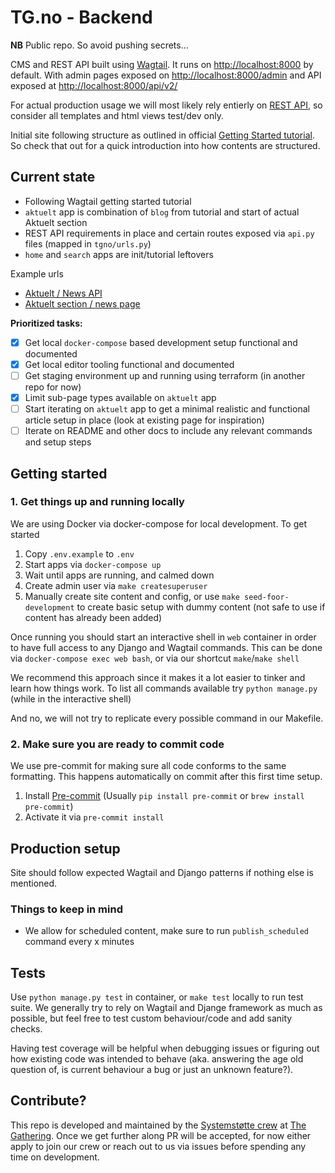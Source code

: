 # TG.no - Backend

**NB** Public repo. So avoid pushing secrets...

CMS and REST API built using [Wagtail](https://wagtail.org/). It runs on [http://localhost:8000](http://localhost:8000) by default. With admin pages exposed on [http://localhost:8000/admin](http://localhost:8000/admin) and API exposed at [http://localhost:8000/api/v2/](http://localhost:8000/api/v2/)

For actual production usage we will most likely rely entierly on [REST API](https://docs.wagtail.org/en/stable/advanced_topics/api/v2/configuration.html), so consider all templates and html views test/dev only.

Initial site following structure as outlined in official [Getting Started tutorial](https://docs.wagtail.org/en/stable/getting_started/tutorial.html). So check that out for a quick introduction into how contents are structured.

## Current state

- Following Wagtail getting started tutorial
- `aktuelt` app is combination of `blog` from tutorial and start of actual Aktuelt section
- REST API requirements in place and certain routes exposed via `api.py` files (mapped in `tgno/urls.py`)
- `home` and `search` apps are init/tutorial leftovers

Example urls
- [Aktuelt / News API](http://localhost:8000/api/v2/news/)
- [Aktuelt section / news page](http://localhost:8000/aktuelt/)

**Prioritized tasks:**

- [x] Get local `docker-compose` based development setup functional and documented
- [x] Get local editor tooling functional and documented
- [ ] Get staging environment up and running using terraform (in another repo for now)
- [x] Limit sub-page types available on `aktuelt` app
- [ ] Start iterating on `aktuelt` app to get a minimal realistic and functional article setup in place  (look at existing page for inspiration)
- [ ] Iterate on README and other docs to include any relevant commands and setup steps

## Getting started

### 1. Get things up and running locally

We are using Docker via docker-compose for local development. To get started

1. Copy `.env.example` to `.env`
2. Start apps via `docker-compose up`
3. Wait until apps are running, and calmed down
4. Create admin user via `make createsuperuser`
5. Manually create site content and config, or use `make seed-foor-development` to create basic setup with dummy content (not safe to use if content has already been added)

Once running you should start an interactive shell in `web` container in order to have full access to any Django and Wagtail commands. This can be done via `docker-compose exec web bash`, or via our shortcut `make`/`make shell`

We recommend this approach since it makes it a lot easier to tinker and learn how things work. To list all commands available try `python manage.py` (while in the interactive shell)

And no, we will not try to replicate every possible command in our Makefile.

### 2. Make sure you are ready to commit code

We use pre-commit for making sure all code conforms to the same formatting. This happens automatically on commit after this first time setup.

1. Install [Pre-commit](https://pre-commit.com/#install) (Usually `pip install pre-commit` or `brew install pre-commit`)
2. Activate it via `pre-commit install`

## Production setup

Site should follow expected Wagtail and Django patterns if nothing else is mentioned.

### Things to keep in mind

- We allow for scheduled content, make sure to run `publish_scheduled` command every x minutes

## Tests

Use `python manage.py test` in container, or `make test` locally to run test suite. We generally try to rely on Wagtail and Djange framework as much as possible, but feel free to test custom behaviour/code and add sanity checks.

Having test coverage will be helpful when debugging issues or figuring out how existing code was intended to behave (aka. answering the age old question of, is current behaviour a bug or just an unknown feature?).

## Contribute?

This repo is developed and maintained by the [Systemstøtte crew](https://wannabe.gathering.org/tg24/crew#crew-82) at [The Gathering](https://www.gathering.org). Once we get further along PR will be accepted, for now either apply to join our crew or reach out to us via issues before spending any time on development.
